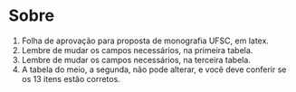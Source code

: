 # Sobre

1. Folha de aprovação para proposta de monografia UFSC, em latex.
2. Lembre de mudar os campos necessários, na primeira tabela.
3. Lembre de mudar os campos necessários, na terceira tabela.
4. A tabela do meio, a segunda, não pode alterar, e você deve conferir se os 13 itens estão corretos.
